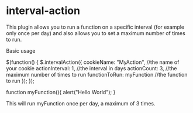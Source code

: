 interval-action
===============

This plugin allows you to run a function on a specific interval (for example only once per day) and also allows you to set a maximum number of times to run.

Basic usage

  $(function() {
      $.intervalAction({
          cookieName: "MyAction", //the name of your cookie
          actionInterval: 1, //the interval in days
          actionCount: 3, //the maximum number of times to run
          functionToRun: myFunction //the function to run
      });
  });

  function myFunction(){
    alert("Hello World");
  }

This will run myFunction once per day, a maximum of 3 times.

